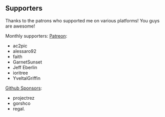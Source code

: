 ## Supporters

Thanks to the patrons who supported me on various platforms! You guys are awesome!

Monthly supporters:
[Patreon](https://www.patreon.com/illusion0001):

- ac2pic
- alessaro92
- faith
- GarnetSunset
- Jeff Eberlin
- ioritree
- YveltalGriffin

[Github Sponsors](https://github.com/sponsors/illusion0001):

- projectrez
- gorshco
- regal.
